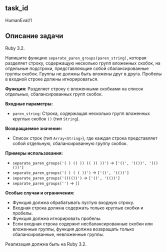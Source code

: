 ## task_id
HumanEval/1

## Описание задачи
Ruby 3.2.

Напишите функцию `separate_paren_groups(paren_string)`, которая разделяет строку, содержащую несколько групп вложенных скобок, на отдельные подстроки, представляющие собой сбалансированные группы скобок.  Группы не должны быть вложены друг в друга.  Пробелы в входной строке должны игнорироваться.


**Функция:** Разделяет строку с вложенными скобками на список отдельных, сбалансированных групп скобок.

**Входные параметры:**

* `paren_string`: Строка, содержащая несколько групп вложенных круглых скобок `()` (тип `String`).

**Возвращаемое значение:**

* Список строк (тип `Array<String>`), где каждая строка представляет собой отдельную, сбалансированную группу скобок.

**Примеры использования:**

* `separate_paren_groups('( ) (( )) (( )( ))')`  ->  `['()', '(())', '(()())']`
* `separate_paren_groups('( ) ( ( ))')` -> `['()', '(())']`
* `separate_paren_groups('()(())')` -> `['()', '(())']`
* `separate_paren_groups('')` -> `[]`


**Особые случаи и ограничения:**

* Функция должна обрабатывать пустую входную строку.
* Входная строка должна содержать только круглые скобки и пробелы.
* Функция должна игнорировать пробелы.
* Если входная строка содержит несбалансированные скобки или вложенные группы, функция должна возвращать только сбалансированные, невложенные группы.


Реализация должна быть на Ruby 3.2.

